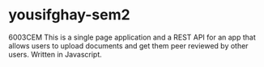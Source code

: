 # yousifghay-sem2
6003CEM
This is a single page application and a REST API for an app that allows users to upload documents and get them peer reviewed by other users.
Written in Javascript.
